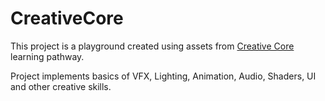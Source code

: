 # CreativeCore
This project is a playground created using assets from [Creative Core](https://learn.unity.com/pathway/creative-core) learning pathway.

Project implements basics of VFX, Lighting, Animation, Audio, Shaders, UI and other creative skills.
